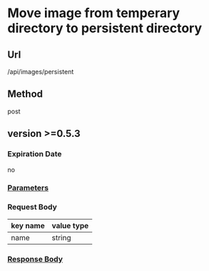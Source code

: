 # Move image from temperary directory to persistent directory

## Url

/api/images/persistent

## Method

post

## version >=0.5.3

### Expiration Date

no

### [Parameters](./Parameters.html)

### Request Body

key name | value type
--- | ---
name | string

### [Response Body](./Response.html)
